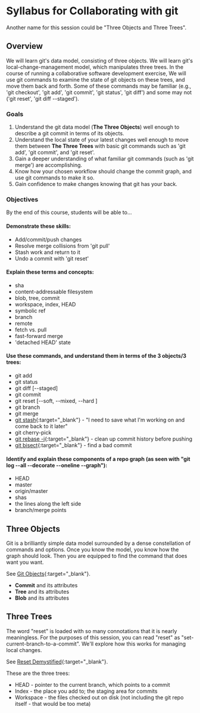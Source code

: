# Syllabus for Collaborating with git

Another name for this session could be "Three Objects and Three Trees".
 
## Overview

We will learn git's data model, consisting of three objects.  We will learn git's local-change-management model, which manipulates three trees.  In the course of running a collaborative software development exercise, We will use git commands to examine the state of git objects on these trees, and move them back and forth.  Some of these commands may be familiar (e.g., 'git checkout', 'git add', 'git commit', 'git status', 'git diff') and some may not ('git reset', 'git diff \--staged').

### Goals

1. Understand the git data model (__The Three Objects__) well enough to describe a git commit in terms of its objects.
1. Understand the local state of your latest changes well enough to move them between __The Three Trees__ with basic git commands such as 'git add', 'git commit', and 'git reset'.
1. Gain a deeper understanding of what familiar git commands (such as 'git merge') are accomplishing.
1. Know how your chosen workflow should change the commit graph, and use git commands to make it so.
1. Gain confidence to make changes knowing that git has your back.
 
### Objectives

By the end of this course, students will be able to...

#### Demonstrate these skills:
* Add/commit/push changes
* Resolve merge collisions from 'git pull'
* Stash work and return to it
* Undo a commit with 'git reset'

#### Explain these terms and concepts:
* sha
* content-addressable filesystem
* blob, tree, commit
* workspace, index, HEAD
* symbolic ref
* branch
* remote
* fetch vs. pull
* fast-forward merge
* 'detached HEAD' state

#### Use these commands, and understand them in terms of the 3 objects/3 trees:
* git add
* git status
* git diff \[\--staged\]
* git commit
* git reset \[\--soft, \--mixed, \--hard \]
* git branch
* git merge
* [git stash](https://git-scm.com/book/en/v2/Git-Tools-Stashing-and-Cleaning){:target="_blank"} - "I need to save what I'm working on and come back to it later"
* git cherry-pick
* [git rebase -i](https://git-scm.com/book/en/v2/Git-Branching-Rebasing){:target="_blank"} - clean up commit history before pushing
* [git bisect](https://git-scm.com/book/en/v2/Git-Tools-Debugging-with-Git){:target="_blank"} - find a bad commit
 
#### Identify and explain these components of a repo graph (as seen with "git log \--all \--decorate \--oneline \--graph"):
- HEAD
- master
- origin/master
- shas
- the lines along the left side
- branch/merge points

## Three Objects

Git is a brilliantly simple data model surrounded by a dense constellation of commands and options.  Once you know the model, you know how the graph should look.  Then you are equipped to find the command that does want you want.

See [Git Objects](https://git-scm.com/book/en/v2/Git-Internals-Git-Objects){:target="_blank"}.

- __Commit__ and its attributes
- __Tree__ and its attributes
- __Blob__ and its attributes

## Three Trees

The word "reset" is loaded with so many connotations that it is nearly meaningless.  For the purposes of this session, you can read "reset" as "set-current-branch-to-a-commit".  We'll explore how this works for managing local changes.

See [Reset Demystified](https://git-scm.com/book/en/v2/Git-Tools-Reset-Demystified){:target="_blank"}.

These are the three trees:

- HEAD - pointer to the current branch, which points to a commit
- Index - the place you add to; the staging area for commits
- Workspace - the files checked out on disk (not including the git repo itself - that would be too meta)
